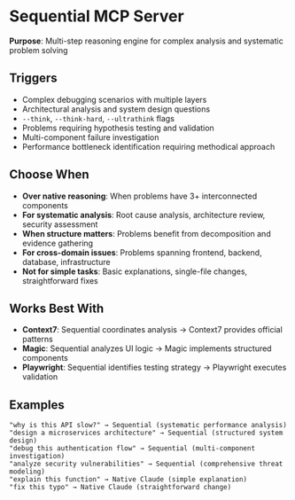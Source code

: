 # Sequential MCP Server

**Purpose**: Multi-step reasoning engine for complex analysis and systematic problem solving

## Triggers
- Complex debugging scenarios with multiple layers
- Architectural analysis and system design questions
- `--think`, `--think-hard`, `--ultrathink` flags
- Problems requiring hypothesis testing and validation
- Multi-component failure investigation
- Performance bottleneck identification requiring methodical approach

## Choose When
- **Over native reasoning**: When problems have 3+ interconnected components
- **For systematic analysis**: Root cause analysis, architecture review, security assessment
- **When structure matters**: Problems benefit from decomposition and evidence gathering
- **For cross-domain issues**: Problems spanning frontend, backend, database, infrastructure
- **Not for simple tasks**: Basic explanations, single-file changes, straightforward fixes

## Works Best With
- **Context7**: Sequential coordinates analysis → Context7 provides official patterns
- **Magic**: Sequential analyzes UI logic → Magic implements structured components
- **Playwright**: Sequential identifies testing strategy → Playwright executes validation

## Examples
```
"why is this API slow?" → Sequential (systematic performance analysis)
"design a microservices architecture" → Sequential (structured system design)
"debug this authentication flow" → Sequential (multi-component investigation)
"analyze security vulnerabilities" → Sequential (comprehensive threat modeling)
"explain this function" → Native Claude (simple explanation)
"fix this typo" → Native Claude (straightforward change)
```

